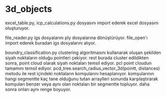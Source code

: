 # 3d_objects
excel_table.py, icp_calculations.py dosyasını import ederek excel dosyasını oluşturuyor. 



file_reader.py igs dosyalarını ply dosyalarına dönüştürüyor. file_open'ı import ederek buradan igs dosyalarını alıyor.



boundry_classification.py clustering algoritmasını kullanarak oluşan şekilden siyah noktaların olduğu pointleri çekiyor. 
rest burada cluster edildikten sonra, point cloud olarak siyah noktaları temsil ediyor.
pcl point cloudun tamamını temsil ediyor.
pcd_tree.search_radius_vector_3d(pointt, distances) metodu ile rest içindeki noktaların komşularını hesaplanıyor.
komşularının hangi segmentte kaç tane olduğunu tutan arraylleri sonunda karşılaştırarak komşuları benzer veya aynı olan noktaları bir segmentte topluyor.
daha sonra onları aynı renge boyuyor.
